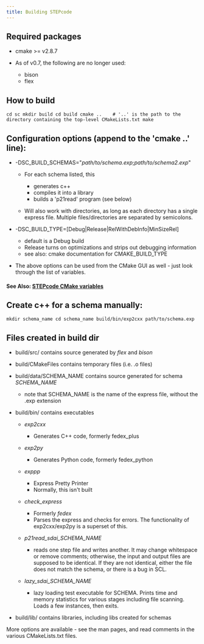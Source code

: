 ```yaml
---
title: Building STEPcode
---
```


Required packages
-----------------

-   cmake \>= v2.8.7

-   As of v0.7, the following are no longer used:
    -   bison
    -   flex

How to build
------------

`cd sc
mkdir build
cd build
cmake ..    # '..' is the path to the directory containing the top-level CMakeLists.txt
make`

Configuration options (append to the 'cmake ..' line):
------------------------------------------------------

-   -DSC\_BUILD\_SCHEMAS="*path/to/schema.exp*;*path/to/schema2.exp*"
    -   For each schema listed, this
        -   generates c++
        -   compiles it into a library
        -   builds a 'p21read' program (see below)

    -   Will also work with directories, as long as each directory has a
        single express file. Multiple files/directories are separated by
        semicolons.

-   -DSC\_BUILD\_TYPE=[Debug|Release|RelWithDebInfo|MinSizeRel]
    -   default is a Debug build
    -   Release turns on optimizations and strips out debugging
        information
    -   see also: cmake documentation for CMAKE\_BUILD\_TYPE

-   The above options can be used from the CMake GUI as well - just look
    through the list of variables.

#### See Also: [STEPcode CMake variables](STEPcode_CMake_variables.html)

Create c++ for a schema manually:
---------------------------------

`mkdir schema_name
cd schema_name
build/bin/exp2cxx path/to/schema.exp`

Files created in build dir
--------------------------

-   build/src/ contains source generated by *flex* and *bison*
-   build/CMakeFiles contains temporary files (i.e. .o files)
-   build/data/SCHEMA\_NAME contains source generated for schema
    *SCHEMA\_NAME*
    -   note that SCHEMA\_NAME is the name of the express file, without
        the .exp extension

-   build/bin/ contains executables
    -   *exp2cxx*
        -   Generates C++ code, formerly fedex\_plus

    -   *exp2py*
        -   Generates Python code, formerly fedex\_python

    -   *exppp*
        -   Express Pretty Printer
        -   Normally, this isn't built

    -   *check\_express*
        -   Formerly *fedex*
        -   Parses the express and checks for errors. The functionality
            of exp2cxx/exp2py is a superset of this.

    -   *p21read\_sdai\_SCHEMA\_NAME*
        -   reads one step file and writes another. It may change
            whitespace or remove comments; otherwise, the input and
            output files are supposed to be identical. If they are not
            identical, either the file does not match the schema, or
            there is a bug in SCL.

    -   *lazy\_sdai\_SCHEMA\_NAME*
        -   lazy loading test executable for SCHEMA. Prints time and
            memory statistics for various stages including file
            scanning. Loads a few instances, then exits.

-   build/lib/ contains libraries, including libs created for schemas

More options are available - see the man pages, and read comments in the
various CMakeLists.txt files.
